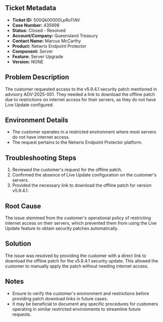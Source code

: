 ## Ticket Metadata
- **Ticket ID:** 500Qk00000LpRoTIAV
- **Case Number:** 435698
- **Status:** Closed - Resolved
- **Account/Company:** Queensland Treasury
- **Contact Name:** Marcus McCarthy
- **Product:** Netwrix Endpoint Protector
- **Component:** Server
- **Feature:** Server Upgrade
- **Version:** NONE

## Problem Description
The customer requested access to the v5.9.4.1 security patch mentioned in advisory ADV-2025-001. They needed a link to download the offline patch due to restrictions on internet access for their servers, as they do not have Live Update configured.

## Environment Details
- The customer operates in a restricted environment where most servers do not have internet access.
- The request pertains to the Netwrix Endpoint Protector platform.

## Troubleshooting Steps
1. Reviewed the customer's request for the offline patch.
2. Confirmed the absence of Live Update configuration on the customer's servers.
3. Provided the necessary link to download the offline patch for version v5.9.4.1.

## Root Cause
The issue stemmed from the customer's operational policy of restricting internet access on their servers, which prevented them from using the Live Update feature to obtain security patches automatically.

## Solution
The issue was resolved by providing the customer with a direct link to download the offline patch for the v5.9.4.1 security update. This allowed the customer to manually apply the patch without needing internet access.

## Notes
- Ensure to verify the customer's environment and restrictions before providing patch download links in future cases.
- It may be beneficial to document any specific procedures for customers operating in similar restricted environments to streamline future requests.